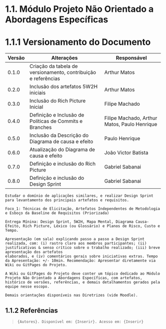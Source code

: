 # 1.1. Módulo Projeto Não Orientado a Abordagens Específicas

# 1.1.1 Versionamento do Documento

| Versão | Alterações | Responsável|
| ------ | ---------- | ---------- |
| 0.1.0  | Criação da tabela de versionamento, contribuição e referências | Arthur Matos |
| 0.2.0  | Inclusão dos artefatos 5W2H iniciais | Arthur Matos |
| 0.3.0  | Inclusão do Rich Picture Inicial | Filipe Machado |
| 0.4.0  | Definição e Inclusão de Políticas de Commits e Branches | Filipe Machado, Arthur Matos, Paulo Henrique |
| 0.5.0  | Inclusão da Descrição do Diagrama de causa e efeito | Paulo Henrique |
| 0.6.0  | Atualização do Diagrama de causa e efeito | João Victor Batista |
| 0.7.0 | Definição e inclusão do Rich Picture | Gabriel Sabanai |
| 0.8.0 | Definição e inclusão do Design Sprint | Gabriel Sabanai | 


```
Estudar o domínio de aplicações similares, e realizar Design Sprint para levantamento dos principais artefatos e requisitos.

Foco_1: Técnicas de Elicitação, Artefatos Independentes de Metodologia e Esboço da Baseline de Requisitos (Priorizada)

Entrega Mínina: Design Sprint, 5W2H, Mapa Mental, Diagrama Causa-Efeito, Rich Picture, Léxico (ou Glossário) e Planos de Risco, Custo e Tempo.

Apresentação (em sala) explicando passo a passo a Design Sprint realizada, com: (i) rastro claro aos membros participantes; (ii) justificativas & senso crítico sobre o trabalho realizado; (iii) breve apresentação dos artefatos
elaborados, e (iv) comentários gerais sobre iniciativas extras. Tempo da Apresentação: +/- 10min. Recomendação: Apresentar diretamente via Wiki ou GitPages do Projeto.

A Wiki ou GitPages do Projeto deve conter um tópico dedicado ao Módulo Projeto Não Orientado a Abordagens Específicas, com artefatos, histórico de versões, referências, e demais detalhamentos gerados pela equipe nesse escopo.

Demais orientações disponíveis nas Diretrizes (vide Moodle).
```

## 1.1.2 Referências
[//]: # "TODO: alterar numeração e incluir referências"
>   ```
>   {Autores}. Disponível em: {Inserir}. Acesso em: {Inserir}
>
>   ```

```